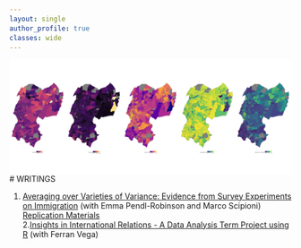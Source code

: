 ```yaml
---
layout: single
author_profile: true
classes: wide
---
```

<img style="float: right;" src="\assets\images\Rplot04.png">
# WRITINGS

1. [Averaging over Varieties of Variance: Evidence from Survey Experiments on Immigration](https://drive.google.com/file/d/1ksG_6ejy7LjOlMFRd52ItMhr3ReUbcdo/view?usp=sharing) (with Emma Pendl-Robinson and Marco Scipioni) [Replication Materials](https://doi.org/10.7910/DVN/M9XJRE)\
2.[Insights in International Relations - A Data Analysis Term Project using R](https://drive.google.com/file/d/1osMFPT2HjX8n6MsF8TzFy-gMt-Rw7hgc/view?usp=sharing) (with Ferran Vega)

